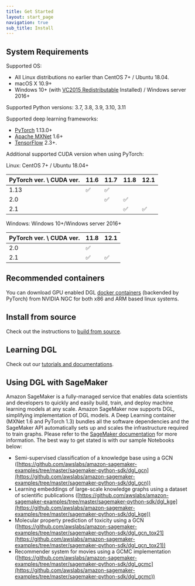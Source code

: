 ```yaml
---
title: Get Started
layout: start_page
navigation: true
sub_title: Install
---
```


System Requirements
---

Supported OS:

* All Linux distributions no earlier than CentOS 7+ / Ubuntu 18.04.
* macOS X 10.9+
* Windows 10+ (with [VC2015 Redistributable](https://www.microsoft.com/en-us/download/details.aspx?id=48145) Installed) / Windows server 2016+

Supported Python versions: 3.7, 3.8, 3.9, 3.10, 3.11

Supported deep learning frameworks:

* [PyTorch](https://pytorch.org/) 1.13.0+
* [Apache MXNet](https://mxnet.apache.org/) 1.6+
* [TensorFlow](https://tensorflow.org/) 2.3+.

Additional supported CUDA version when using PyTorch:

Linux: CentOS 7+ / Ubuntu 18.04+

PyTorch ver. \ CUDA ver. | 11.6 | 11.7 | 11.8 | 12.1
--   | -- | -- | -- | --
1.13 | ✅ | ✅ |
2.0  |    | ✅ | ✅
2.1  |    |     | ✅ | ✅

Windows: Windows 10+/Windows server 2016+

PyTorch ver. \ CUDA ver. | 11.8 | 12.1
--   | -- | --
2.0  | ✅ |
2.1  | ✅ | ✅

Recommended containers
---

You can download GPU enabled DGL [docker containers](https://catalog.ngc.nvidia.com/orgs/nvidia/containers/dgl)
(backended by PyTorch) from NVIDIA NGC for both x86 and ARM based linux systems.

Install from source
---

Check out the instructions to [build from source](https://docs.dgl.ai/install/index.html#install-from-source).

Learning DGL
---
Check out our [tutorials and documentations](https://docs.dgl.ai/index.html#getting-started).

Using DGL with SageMaker
---

Amazon SageMaker is a fully-managed service that enables data scientists and
developers to quickly and easily build, train, and deploy machine learning
models at any scale. Amazon SageMaker now supports DGL, simplifying
implementation of DGL models. A Deep Learning container (MXNet 1.6 and PyTorch
1.3) bundles all the software dependencies and the SageMaker API automatically
sets up and scales the infrastructure required to train graphs. Please refer to
the [SageMaker documentation](https://docs.aws.amazon.com/sagemaker/latest/dg/deep-graph-libary.html) for
more information. The best way to get stated is with our sample Notebooks
below:

* Semi-supervised classification of a knowledge base using a GCN ([https://github.com/awslabs/amazon-sagemaker-examples/tree/master/sagemaker-python-sdk/dgl_gcn](https://github.com/awslabs/amazon-sagemaker-examples/tree/master/sagemaker-python-sdk/dgl_gcn))
* Learning embeddings of large-scale knowledge graphs using a dataset of scientific publications ([https://github.com/awslabs/amazon-sagemaker-examples/tree/master/sagemaker-python-sdk/dgl_kge](https://github.com/awslabs/amazon-sagemaker-examples/tree/master/sagemaker-python-sdk/dgl_kge))
* Molecular property prediction of toxicity using a GCN ([https://github.com/awslabs/amazon-sagemaker-examples/tree/master/sagemaker-python-sdk/dgl_gcn_tox21](https://github.com/awslabs/amazon-sagemaker-examples/tree/master/sagemaker-python-sdk/dgl_gcn_tox21))
* Recommender system for movies using a GCMC implementation ([https://github.com/awslabs/amazon-sagemaker-examples/tree/master/sagemaker-python-sdk/dgl_gcmc](https://github.com/awslabs/amazon-sagemaker-examples/tree/master/sagemaker-python-sdk/dgl_gcmc))
